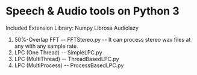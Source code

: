 # Speech & Audio tools on Python 3

Included Extension Library: Numpy Librosa Audiolazy

1. 50%-Overlap FFT -- FFTStereo.py -- It can process stereo wav files at any with any sample rate.
2. LPC (One Thread) -- SimpleLPC.py
2. LPC (MultiThread) -- ThreadBasedLPC.py
2. LPC (MultiProcess) -- ProcessBasedLPC.py
